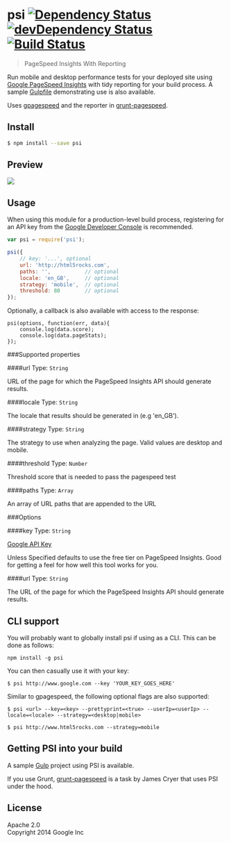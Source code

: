 # psi [![Dependency Status](https://david-dm.org/addyosmani/psi.svg)](https://david-dm.org/addyosmani/psi) [![devDependency Status](https://david-dm.org/addyosmani/psi/dev-status.svg)](https://david-dm.org/addyosmani/psi#info=devDependencies) [![Build Status](https://travis-ci.org/addyosmani/psi.svg?branch=master)](https://travis-ci.org/addyosmani/psi)

> PageSpeed Insights With Reporting

Run mobile and desktop performance tests for your deployed site using [Google PageSpeed Insights](https://developers.google.com/speed/docs/insights/v1/getting_started) with tidy reporting for your build process. A sample [Gulpfile](https://github.com/addyosmani/psi-gulp-sample) demonstrating use is also available.

Uses [gpagespeed](https://github.com/zrrrzzt/gpagespeed/) and the reporter in [grunt-pagespeed](https://github.com/jrcryer/grunt-pagespeed).

## Install

```bash
$ npm install --save psi
```

## Preview

<img src="http://i.imgur.com/pbLR4pV.png"/>

## Usage

When using this module for a production-level build process, registering for an API key from the [Google Developer Console](https://developers.google.com/speed/docs/insights/v1/getting_started#auth) is recommended.

```js
var psi = require('psi');

psi({
	// key: '...', optional
	url: 'http://html5rocks.com',
	paths: '',           // optional
	locale: 'en_GB',     // optional
	strategy: 'mobile',  // optional
	threshold: 80        // optional
});
```

Optionally, a callback is also available with access to the response:

```
psi(options, function(err, data){
	console.log(data.score);
	console.log(data.pageStats);
});
```

###Supported properties

####url
Type: `String`

URL of the page for which the PageSpeed Insights API should generate results.

####locale
Type: `String`

The locale that results should be generated in (e.g 'en_GB').

####strategy
Type: `String`

The strategy to use when analyzing the page. Valid values are desktop and mobile.

####threshold
Type: `Number`

Threshold score that is needed to pass the pagespeed test

####paths
Type: `Array`

An array of URL paths that are appended to the URL

###Options

####key
Type: `String`

[Google API Key](https://code.google.com/apis/console/)

Unless Specified defaults to use the free tier on PageSpeed Insights. Good for getting a feel for how well this tool works for you.

####url
Type: `String`

The URL of the page for which the PageSpeed Insights API should generate results.

## CLI support

You will probably want to globally install psi if using as a CLI. This can be done as follows:

```
npm install -g psi
```

You can then casually use it with your key:

```
$ psi http://www.google.com --key 'YOUR_KEY_GOES_HERE'
```

Similar to gpagespeed, the following optional flags are also supported:

```
$ psi <url> --key=<key> --prettyprint=<true> --userIp=<userIp> --locale=<locale> --strategy=<desktop|mobile>
```

```
$ psi http://www.html5rocks.com --strategy=mobile
```

## Getting PSI into your build

A sample [Gulp](https://github.com/addyosmani/psi-gulp-sample) project using PSI is available. 

If you use Grunt, [grunt-pagespeed](https://github.com/jrcryer/grunt-pagespeed) is a task by James Cryer that uses PSI under the hood.

## License

Apache 2.0  
Copyright 2014 Google Inc
